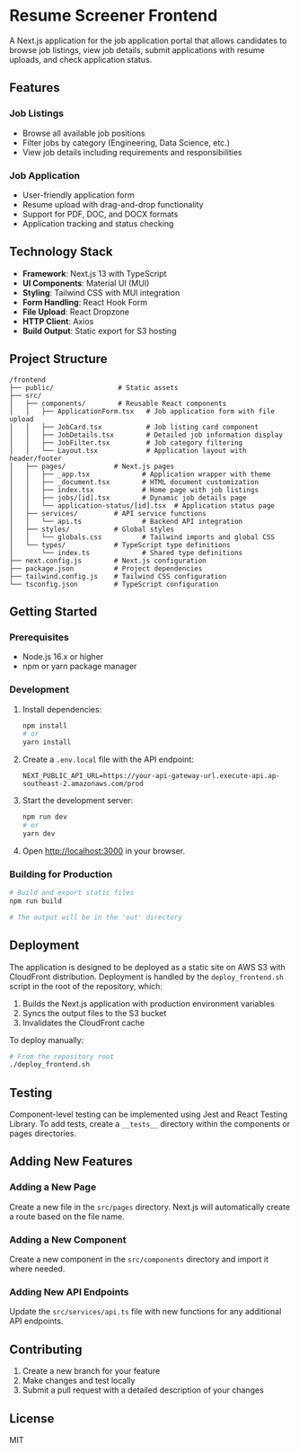 # Resume Screener Frontend

A Next.js application for the job application portal that allows candidates to browse job listings, view job details, submit applications with resume uploads, and check application status.

## Features

### Job Listings
- Browse all available job positions
- Filter jobs by category (Engineering, Data Science, etc.)
- View job details including requirements and responsibilities

### Job Application
- User-friendly application form
- Resume upload with drag-and-drop functionality
- Support for PDF, DOC, and DOCX formats
- Application tracking and status checking

## Technology Stack

- **Framework**: Next.js 13 with TypeScript
- **UI Components**: Material UI (MUI)
- **Styling**: Tailwind CSS with MUI integration
- **Form Handling**: React Hook Form
- **File Upload**: React Dropzone
- **HTTP Client**: Axios
- **Build Output**: Static export for S3 hosting

## Project Structure

```
/frontend
├── public/                # Static assets
├── src/
│   ├── components/        # Reusable React components
│   │   ├── ApplicationForm.tsx   # Job application form with file upload
│   │   ├── JobCard.tsx           # Job listing card component
│   │   ├── JobDetails.tsx        # Detailed job information display
│   │   ├── JobFilter.tsx         # Job category filtering
│   │   └── Layout.tsx            # Application layout with header/footer
│   ├── pages/            # Next.js pages
│   │   ├── _app.tsx             # Application wrapper with theme
│   │   ├── _document.tsx        # HTML document customization
│   │   ├── index.tsx            # Home page with job listings
│   │   ├── jobs/[id].tsx        # Dynamic job details page
│   │   └── application-status/[id].tsx  # Application status page
│   ├── services/         # API service functions
│   │   └── api.ts               # Backend API integration
│   ├── styles/           # Global styles
│   │   └── globals.css          # Tailwind imports and global CSS
│   └── types/            # TypeScript type definitions
│       └── index.ts             # Shared type definitions
├── next.config.js        # Next.js configuration
├── package.json          # Project dependencies
├── tailwind.config.js    # Tailwind CSS configuration
└── tsconfig.json         # TypeScript configuration
```

## Getting Started

### Prerequisites

- Node.js 16.x or higher
- npm or yarn package manager

### Development

1. Install dependencies:
   ```bash
   npm install
   # or
   yarn install
   ```

2. Create a `.env.local` file with the API endpoint:
   ```
   NEXT_PUBLIC_API_URL=https://your-api-gateway-url.execute-api.ap-southeast-2.amazonaws.com/prod
   ```

3. Start the development server:
   ```bash
   npm run dev
   # or
   yarn dev
   ```

4. Open [http://localhost:3000](http://localhost:3000) in your browser.

### Building for Production

```bash
# Build and export static files
npm run build

# The output will be in the 'out' directory
```

## Deployment

The application is designed to be deployed as a static site on AWS S3 with CloudFront distribution. Deployment is handled by the `deploy_frontend.sh` script in the root of the repository, which:

1. Builds the Next.js application with production environment variables
2. Syncs the output files to the S3 bucket
3. Invalidates the CloudFront cache

To deploy manually:

```bash
# From the repository root
./deploy_frontend.sh
```

## Testing

Component-level testing can be implemented using Jest and React Testing Library. To add tests, create a `__tests__` directory within the components or pages directories.

## Adding New Features

### Adding a New Page

Create a new file in the `src/pages` directory. Next.js will automatically create a route based on the file name.

### Adding a New Component

Create a new component in the `src/components` directory and import it where needed.

### Adding New API Endpoints

Update the `src/services/api.ts` file with new functions for any additional API endpoints.

## Contributing

1. Create a new branch for your feature
2. Make changes and test locally
3. Submit a pull request with a detailed description of your changes

## License

MIT
